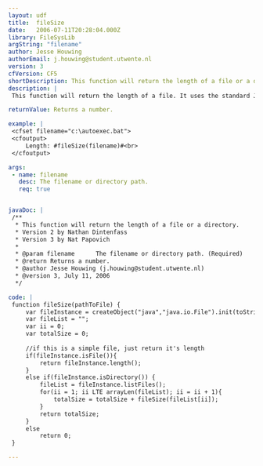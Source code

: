 ```yaml
---
layout: udf
title:  fileSize
date:   2006-07-11T20:28:04.000Z
library: FileSysLib
argString: "filename"
author: Jesse Houwing
authorEmail: j.houwing@student.utwente.nl
version: 3
cfVersion: CF5
shortDescription: This function will return the length of a file or a directory.
description: |
 This function will return the length of a file. It uses the standard Java File object, which makes it very fast under ColdfusionMX. If a directory is passed instead of a file, the UDF will return the total size of all files in the directory. If the file or folder does not exist, it will return 0.

returnValue: Returns a number.

example: |
 <cfset filename="c:\autoexec.bat">
 <cfoutput>
     Length: #fileSize(filename)#<br>
 </cfoutput>

args:
 - name: filename
   desc: The filename or directory path.
   req: true


javaDoc: |
 /**
  * This function will return the length of a file or a directory.
  * Version 2 by Nathan Dintenfass
  * Version 3 by Nat Papovich
  * 
  * @param filename      The filename or directory path. (Required)
  * @return Returns a number. 
  * @author Jesse Houwing (j.houwing@student.utwente.nl) 
  * @version 3, July 11, 2006 
  */

code: |
 function fileSize(pathToFile) {
     var fileInstance = createObject("java","java.io.File").init(toString(arguments.pathToFile));
     var fileList = "";
     var ii = 0;
     var totalSize = 0;
 
     //if this is a simple file, just return it's length
     if(fileInstance.isFile()){
         return fileInstance.length();
     }
     else if(fileInstance.isDirectory()) {
         fileList = fileInstance.listFiles();
         for(ii = 1; ii LTE arrayLen(fileList); ii = ii + 1){
             totalSize = totalSize + fileSize(fileList[ii]);
         }
         return totalSize; 
     }
     else
         return 0;
 }

---
```


